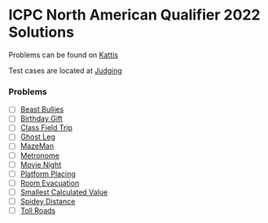 # ICPC North American Qualifier 2022 Solutions

Problems can be found on [Kattis](https://naq22.kattis.com/contests/naq22/problems)

Test cases are located at [Judging](http://serjudging.vanb.org/?cat=42)

### Problems

- [ ] [Beast Bullies](https://open.kattis.com/contests/naq22open/problems/beastbullies)
- [ ] [Birthday Gift](https://open.kattis.com/contests/naq22open/problems/birthdaygift)
- [ ] [Class Field Trip](https://open.kattis.com/contests/naq22open/problems/classfieldtrip)
- [ ] [Ghost Leg](https://open.kattis.com/contests/naq22open/problems/ghostleg)
- [ ] [MazeMan](https://open.kattis.com/contests/naq22open/problems/mazeman)
- [ ] [Metronome](https://open.kattis.com/contests/naq22open/problems/metronome)
- [ ] [Movie Night](https://open.kattis.com/contests/naq22open/problems/movienight)
- [ ] [Platform Placing](https://open.kattis.com/contests/naq22open/problems/platformplacing)
- [ ] [Room Evacuation](https://open.kattis.com/contests/naq22open/problems/roomevacuation)
- [ ] [Smallest Calculated Value](https://open.kattis.com/contests/naq22open/problems/smallestcalculatedvalue)
- [ ] [Spidey Distance](https://open.kattis.com/contests/naq22open/problems/spideydistance)
- [ ] [Toll Roads](https://open.kattis.com/contests/naq22open/problems/tollroads)
